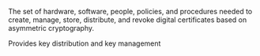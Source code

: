 The set of hardware, software, people, policies, and procedures needed to create, manage, store, distribute, and revoke digital certificates based on asymmetric cryptography.

Provides key distribution and key management
